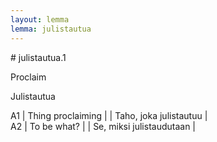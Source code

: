 ```yaml
---
layout: lemma
lemma: julistautua
---
```


<div class="sense">
# <span class="sensename">julistautua.1</span>

<span class="description">Proclaim</span>

<span class="description">Julistautua</span>

A1 | Thing proclaiming |   | Taho, joka julistautuu |  
A2 | To be what? |   | Se, miksi julistaudutaan |  

</div>


